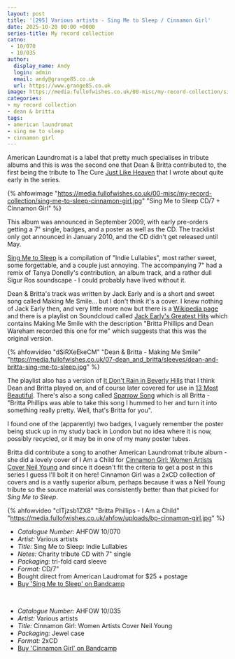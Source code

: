 ```yaml
---
layout: post
title: '[295] Various artists - Sing Me to Sleep / Cinnamon Girl'
date: 2025-10-20 00:00 +0000
series-title: My record collection
catno: 
 - 10/070
 - 10/035
author: 
  display_name: Andy
  login: admin
  email: andy@grange85.co.uk
  url: https://www.grange85.co.uk
image: https://media.fullofwishes.co.uk/00-misc/my-record-collection/sing-me-to-sleep-cinnamon-girl.jpg
categories:
- my record collection
- dean & britta
tags:
- american laundromat
- sing me to sleep
- cinnamon girl
---
```

American Laundromat is a label that pretty much specialises in tribute albums and this is was the second one that Dean & Britta contributed to, the first being the tribute to The Cure [Just Like Heaven](/2023/04/24/my-record-collection-028-just-like-heaven/) that I wrote about quite early in the series.

{% ahfowimage "https://media.fullofwishes.co.uk/00-misc/my-record-collection/sing-me-to-sleep-cinnamon-girl.jpg" "Sing Me to Sleep CD/7 + Cinnamon Girl" %}

This album was announced in September 2009, with early pre-orders getting a 7" single, badges, and a poster as well as the CD. The tracklist only got announced in January 2010, and the CD didn't get released until May.

[Sing Me to Sleep](https://americanlaundromatrecords.bandcamp.com/album/sing-me-to-sleep-indie-lullabies) is a compilation of "Indie Lullabies", most rather sweet, some forgettable, and a couple just annoying. The accompanying 7" had a remix of Tanya Donelly's contribution, an album track, and a rather dull Sigur Ros soundscape - I could probably have lived without it.

Dean & Britta's track was written by Jack Early and is a short and sweet song called Making Me Smile... but I don't think it's a cover. I knew nothing of Jack Early then, and very little more now but there is a [Wikipedia page](https://en.wikipedia.org/wiki/Jack_Early) and there is a playlist on Soundcloud called [Jack Early's Greatest Hits](https://soundcloud.com/jack-early/sets/jack-earlys-greatest-hits) which contains Making Me Smile with the description "Britta Phillips and Dean Wareham recorded this one for me" which suggests that this was the original version.

{% ahfowvideo "dSiRXeEkeCM" "Dean & Britta - Making Me Smile" "https://media.fullofwishes.co.uk/07-dean_and_britta/sleeves/dean-and-britta-sing-me-to-sleep.jpg" %}

The playlist also has a version of [It Don't Rain in Beverly Hills](https://soundcloud.com/jack-early/it-dont-rain-in-beverly-hills) that I think Dean and Britta played on, and of course later covered for use in [13 Most Beautiful](/category/13-most-beautiful). There's also a song called [Sparrow Song](https://soundcloud.com/jack-early/sparrow-song) which is all Britta - "Britta Phillips was able to take this song I hummed to her and turn it into something really pretty. Well, that's Britta for you".

I found one of the (apparently) two badges, I vaguely remember the poster being stuck up in my study back in London but no idea where it is now, possibly recycled, or it may be in one of my many poster tubes.

Britta did contribute a song to another American Laundromat tribute album - she did a lovely cover of I Am a Child for [Cinnamon Girl: Women Artists Cover Neil Young](https://americanlaundromatrecords.bandcamp.com/album/cinnamon-girl-women-artists-cover-neil-young-for-charity) and since it doesn't fit the criteria to get a post in this series I guess I'll bolt it on here! Cinnamon Girl was a 2xCD collection of covers and is a vastly superior album, perhaps because it was a Neil Young tribute so the source material was consistently better than that picked for _Sing Me to Sleep_.

{% ahfowvideo "cITjzsb1ZX8" "Britta Phillips - I Am a Child" "https://media.fullofwishes.co.uk/ahfow/uploads/bp-cinnamon-girl.jpg" %}

 - *Catalogue Number:* AHFOW 10/070
 - *Artist:* Various artists
 - *Title:* Sing Me to Sleep: Indie Lullabies
 - *Notes:* Charity tribute CD with 7" single
 - *Packaging:* tri-fold card sleeve
 - *Format:* CD/7"
 - Bought direct from American Laudromat for $25 + postage
 - [Buy 'Sing Me to Sleep' on Bandcamp](https://media.fullofwishes.co.uk/00-misc/my-record-collection/sing-me-to-sleep-cinnamon-girl.jpg)

&nbsp;

 - *Catalogue Number:* AHFOW 10/035
 - *Artist:* Various artists
 - *Title:* Cinnamon Girl: Women Artists Cover Neil Young
 - *Packaging:* Jewel case
 - *Format:* 2xCD
 - [Buy 'Cinnamon Girl' on Bandcamp](https://americanlaundromatrecords.bandcamp.com/album/cinnamon-girl-women-artists-cover-neil-young-for-charity)

